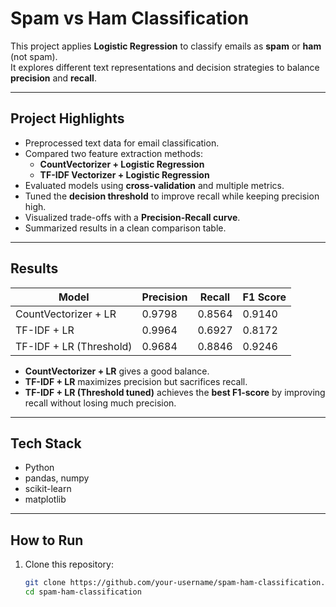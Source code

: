 # Spam vs Ham Classification

This project applies **Logistic Regression** to classify emails as **spam** or **ham** (not spam).  
It explores different text representations and decision strategies to balance **precision** and **recall**.

---

## Project Highlights
- Preprocessed text data for email classification.  
- Compared two feature extraction methods:  
  - **CountVectorizer + Logistic Regression**  
  - **TF-IDF Vectorizer + Logistic Regression**  
- Evaluated models using **cross-validation** and multiple metrics.  
- Tuned the **decision threshold** to improve recall while keeping precision high.  
- Visualized trade-offs with a **Precision-Recall curve**.  
- Summarized results in a clean comparison table.  

---

## Results

| Model                  | Precision | Recall | F1 Score |
|-------------------------|-----------|--------|----------|
| CountVectorizer + LR    | 0.9798    | 0.8564 | 0.9140   |
| TF-IDF + LR             | 0.9964    | 0.6927 | 0.8172   |
| TF-IDF + LR (Threshold) | 0.9684    | 0.8846 | 0.9246   |

- **CountVectorizer + LR** gives a good balance.  
- **TF-IDF + LR** maximizes precision but sacrifices recall.  
- **TF-IDF + LR (Threshold tuned)** achieves the **best F1-score** by improving recall without losing much precision.  

---

## Tech Stack
- Python  
- pandas, numpy  
- scikit-learn  
- matplotlib  

---

## How to Run

1. Clone this repository:
   ```bash
   git clone https://github.com/your-username/spam-ham-classification.git
   cd spam-ham-classification
